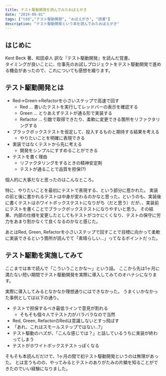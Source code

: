 ```yaml
---
title: テスト駆動開発を読んでみたおぼえがき
date: "2019-09-01"
tags: ["tdd","テスト駆動開発", "おぼえがき", "読書"]
description: "テスト駆動開発という本を読んでみたおぼえがき"
---
```


## はじめに

Kent Beck 著、和田卓人 訳な『テスト駆動開発』を読んだ覚書。  
タイミングが良いことに、仕事先のお試しプロジェクトをテスト駆動開発で進める機会があったので、これについても感想を綴ります。  

## テスト駆動開発とは

- Red→Green→Refactorを小さいステップで高速で回す 
  - Red ... 書いたテストを実行してレッドバーの表示を確認する
  - Green ... とりあえずテストが通る形で実装する
  - Refactor ... 引数で取得できたり、柔軟に変更できる箇所をリファクタリングする
- ブラックボックステストを仮定して、投入するものと期待する結果を考える 
  - やりたいことを明確に表現できる
- 実装ではなくテストから先に考える 
  - 開発をシンプルにすすめることができる
- テストを書く理由 
  - リファクタリングをするときの精神安定剤
  - テストが通ることで品質を担保(?)

個人的に大事だなと思ったのはこんなところ。

特に、やりたいことを最初にテストで表現する、という部分に惹かれた。
実装の前と後に書かれるテストは中身が変わるのかなと思った。というのも、実装後に書くテストはホワイトボックステストになりがち（だと思う）だが、、実装前にテストを書くことでブラックボックステストになりやすいと思う。
その結果、内部の仕様を変更したとしてもテストがコケにくくなり、テストの保守に労力をあまり割かなくて良くなるのかなと感じた。

あとはRed, Green, Refactorを小さいステップで回すことで目標に向かって柔軟に実装できるという箇所が読んでて「素晴らしい…」ってなるポイントだった。

## テスト駆動を実施してみて

ここまでは本で読んで「こういうことかな〜」という話。
ここから先は1ヶ月に満たない短い期間でテスト駆動開発を実際に導入してみてのオハナシになります。

実際に導入してみるとなかなか理想通りにはできなかった。
うまくいかなかった事例としては以下の通り。

- テストで担保するべき最低ラインで意見が割れる 
  - そもそも個々人でテスト力がバラバラなので当然
- Red, Green, RefactorのRedは意識しないとすっ飛ばす
- 「あれ、これはスモールステップではない...?」
- テスト駆動のハズが、「こんな感じでは？」と話しているうちに実装が終わってしまう
- テストがホワイトボックステストっぽくなる

そもそも本読んだだけで、1ヶ月の間で初テスト駆動開発というのは無理があった。
とは言うものの、やってみるとテストのありがたみの片鱗を知ることができたのでいい経験になりました。
